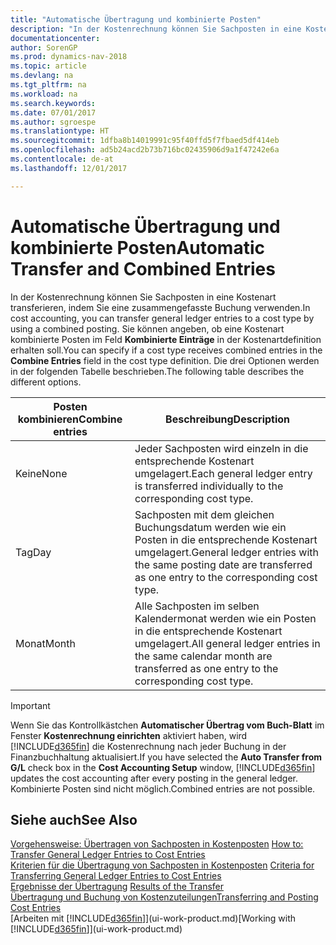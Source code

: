 ```yaml
---
title: "Automatische Übertragung und kombinierte Posten"
description: "In der Kostenrechnung können Sie Sachposten in eine Kostenart transferieren, indem Sie eine zusammengefasste Buchung verwenden. Sie können angeben, ob eine Kostenart kombinierte Posten im Feld **Kombinierte Einträge** in der Kostenartdefinition erhalten soll. Die drei Optionen werden in der folgenden Tabelle beschrieben."
documentationcenter: 
author: SorenGP
ms.prod: dynamics-nav-2018
ms.topic: article
ms.devlang: na
ms.tgt_pltfrm: na
ms.workload: na
ms.search.keywords: 
ms.date: 07/01/2017
ms.author: sgroespe
ms.translationtype: HT
ms.sourcegitcommit: 1dfba8b14019991c95f40ffd5f7fbaed5df414eb
ms.openlocfilehash: ad5b24acd2b73b716bc02435906d9a1f47242e6a
ms.contentlocale: de-at
ms.lasthandoff: 12/01/2017

---
```

# <a name="automatic-transfer-and-combined-entries"></a><span data-ttu-id="26daf-105">Automatische Übertragung und kombinierte Posten</span><span class="sxs-lookup"><span data-stu-id="26daf-105">Automatic Transfer and Combined Entries</span></span>
<span data-ttu-id="26daf-106">In der Kostenrechnung können Sie Sachposten in eine Kostenart transferieren, indem Sie eine zusammengefasste Buchung verwenden.</span><span class="sxs-lookup"><span data-stu-id="26daf-106">In cost accounting, you can transfer general ledger entries to a cost type by using a combined posting.</span></span> <span data-ttu-id="26daf-107">Sie können angeben, ob eine Kostenart kombinierte Posten im Feld **Kombinierte Einträge** in der Kostenartdefinition erhalten soll.</span><span class="sxs-lookup"><span data-stu-id="26daf-107">You can specify if a cost type receives combined entries in the **Combine Entries** field in the cost type definition.</span></span> <span data-ttu-id="26daf-108">Die drei Optionen werden in der folgenden Tabelle beschrieben.</span><span class="sxs-lookup"><span data-stu-id="26daf-108">The following table describes the different options.</span></span>  

|<span data-ttu-id="26daf-109">Posten kombinieren</span><span class="sxs-lookup"><span data-stu-id="26daf-109">Combine entries</span></span>|<span data-ttu-id="26daf-110">Beschreibung</span><span class="sxs-lookup"><span data-stu-id="26daf-110">Description</span></span>|  
|---------------------|-----------------|  
|<span data-ttu-id="26daf-111">Keine</span><span class="sxs-lookup"><span data-stu-id="26daf-111">None</span></span>|<span data-ttu-id="26daf-112">Jeder Sachposten wird einzeln in die entsprechende Kostenart umgelagert.</span><span class="sxs-lookup"><span data-stu-id="26daf-112">Each general ledger entry is transferred individually to the corresponding cost type.</span></span>|  
|<span data-ttu-id="26daf-113">Tag</span><span class="sxs-lookup"><span data-stu-id="26daf-113">Day</span></span>|<span data-ttu-id="26daf-114">Sachposten mit dem gleichen Buchungsdatum werden wie ein Posten in die entsprechende Kostenart umgelagert.</span><span class="sxs-lookup"><span data-stu-id="26daf-114">General ledger entries with the same posting date are transferred as one entry to the corresponding cost type.</span></span>|  
|<span data-ttu-id="26daf-115">Monat</span><span class="sxs-lookup"><span data-stu-id="26daf-115">Month</span></span>|<span data-ttu-id="26daf-116">Alle Sachposten im selben Kalendermonat werden wie ein Posten in die entsprechende Kostenart umgelagert.</span><span class="sxs-lookup"><span data-stu-id="26daf-116">All general ledger entries in the same calendar month are transferred as one entry to the corresponding cost type.</span></span>|  

> [!IMPORTANT]  
>  <span data-ttu-id="26daf-117">Wenn Sie das Kontrollkästchen **Automatischer Übertrag vom Buch-Blatt** im Fenster **Kostenrechnung einrichten** aktiviert haben, wird [!INCLUDE[d365fin](includes/d365fin_md.md)] die Kostenrechnung nach jeder Buchung in der Finanzbuchhaltung aktualisiert.</span><span class="sxs-lookup"><span data-stu-id="26daf-117">If you have selected the **Auto Transfer from G/L** check box in the **Cost Accounting Setup** window, [!INCLUDE[d365fin](includes/d365fin_md.md)] updates the cost accounting after every posting in the general ledger.</span></span> <span data-ttu-id="26daf-118">Kombinierte Posten sind nicht möglich.</span><span class="sxs-lookup"><span data-stu-id="26daf-118">Combined entries are not possible.</span></span>  

## <a name="see-also"></a><span data-ttu-id="26daf-119">Siehe auch</span><span class="sxs-lookup"><span data-stu-id="26daf-119">See Also</span></span>  
 <span data-ttu-id="26daf-120">[Vorgehensweise: Übertragen von Sachposten in Kostenposten](finance-how-to-transfer-general-ledger-entries-to-cost-entries.md) </span><span class="sxs-lookup"><span data-stu-id="26daf-120">[How to: Transfer General Ledger Entries to Cost Entries](finance-how-to-transfer-general-ledger-entries-to-cost-entries.md) </span></span>  
 <span data-ttu-id="26daf-121">[Kriterien für die Übertragung von Sachposten in Kostenposten](finance-criteria-for-transferring-general-ledger-entries-to-cost-entries.md) </span><span class="sxs-lookup"><span data-stu-id="26daf-121">[Criteria for Transferring General Ledger Entries to Cost Entries](finance-criteria-for-transferring-general-ledger-entries-to-cost-entries.md) </span></span>  
 <span data-ttu-id="26daf-122">[Ergebnisse der Übertragung](finance-results-of-the-transfer.md) </span><span class="sxs-lookup"><span data-stu-id="26daf-122">[Results of the Transfer](finance-results-of-the-transfer.md) </span></span>  
 [<span data-ttu-id="26daf-123">Übertragung und Buchung von Kostenzuteilungen</span><span class="sxs-lookup"><span data-stu-id="26daf-123">Transferring and Posting Cost Entries</span></span>](finance-transfer-and-post-cost-entries.md)  
 <span data-ttu-id="26daf-124">[Arbeiten mit [!INCLUDE[d365fin](includes/d365fin_md.md)]](ui-work-product.md)</span><span class="sxs-lookup"><span data-stu-id="26daf-124">[Working with [!INCLUDE[d365fin](includes/d365fin_md.md)]](ui-work-product.md)</span></span>

